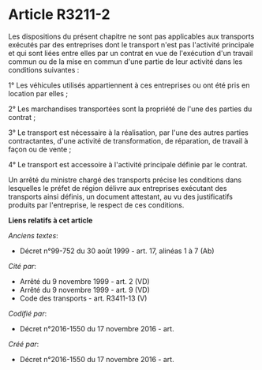 # Article R3211-2

Les dispositions du présent chapitre ne sont pas applicables aux transports exécutés par des entreprises dont le transport
n'est pas l'activité principale et qui sont liées entre elles par un contrat en vue de l'exécution d'un travail commun ou de
la mise en commun d'une partie de leur activité dans les conditions suivantes :

1° Les véhicules utilisés appartiennent à ces entreprises ou ont été pris en location par elles ;

2° Les marchandises transportées sont la propriété de l'une des parties du contrat ;

3° Le transport est nécessaire à la réalisation, par l'une des autres parties contractantes, d'une activité de
transformation, de réparation, de travail à façon ou de vente ;

4° Le transport est accessoire à l'activité principale définie par le contrat.

Un arrêté du ministre chargé des transports précise les conditions dans lesquelles le préfet de région délivre aux
entreprises exécutant des transports ainsi définis, un document attestant, au vu des justificatifs produits par l'entreprise,
le respect de ces conditions.

**Liens relatifs à cet article**

_Anciens textes_:

  - Décret n°99-752 du 30 août 1999 - art. 17, alinéas 1 à 7  (Ab)

_Cité par_:

  - Arrêté du 9 novembre 1999 - art. 2 (VD)
  - Arrêté du 9 novembre 1999 - art. 9 (VD)
  - Code des transports - art. R3411-13 (V)

_Codifié par_:

  - Décret n°2016-1550 du 17 novembre 2016 - art.

_Créé par_:

  - Décret n°2016-1550 du 17 novembre 2016 - art.
